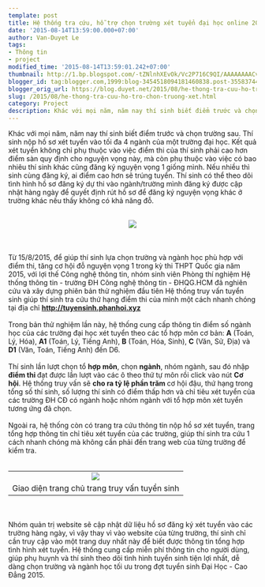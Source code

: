 ```yaml
---
template: post
title: Hệ thống tra cứu, hỗ trợ chọn trường xét tuyển đại học online 2015
date: '2015-08-14T13:59:00.000+07:00'
author: Van-Duyet Le
tags:
- Thông tin
- project
modified_time: '2015-08-14T13:59:01.242+07:00'
thumbnail: http://1.bp.blogspot.com/-tZNlnhXEvOk/Vc2P716C9QI/AAAAAAAACvI/zqCVILQcaZY/s1600/admissions_logo_2.png
blogger_id: tag:blogger.com,1999:blog-3454518094181460838.post-3558374414086852046
blogger_orig_url: https://blog.duyet.net/2015/08/he-thong-tra-cuu-ho-tro-chon-truong-xet.html
slug: /2015/08/he-thong-tra-cuu-ho-tro-chon-truong-xet.html
category: Project
description: Khác với mọi năm, năm nay thí sinh biết điểm trước và chọn trường sau. Thí sinh nộp hồ sơ xét tuyển vào tối đa 4 ngành của một trường đại học. Kết quả xét tuyển không chỉ phụ thuộc vào việc điểm thi của thí sinh phải cao hơn điểm sàn quy định cho nguyện vọng này, mà còn phụ thuộc vào việc có bao nhiêu thí sinh khác cũng đăng ký nguyện vọng 1 giống mình. Nếu nhiều thì sinh cùng đăng ký, ai điểm cao hơn sẽ trúng tuyển. Thí sinh có thể theo dõi tình hình hồ sơ đăng ký dự thi vào ngành/trường mình đăng ký được cập nhật hàng ngày để quyết định rút hồ sơ để đăng ký nguyện vọng khác ở trường khác nếu thấy không có khả năng đỗ.
---
```


Khác với mọi năm, năm nay thí sinh biết điểm trước và chọn trường sau. Thí sinh nộp hồ sơ xét tuyển vào tối đa 4 ngành của một trường đại học. Kết quả xét tuyển không chỉ phụ thuộc vào việc điểm thi của thí sinh phải cao hơn điểm sàn quy định cho nguyện vọng này, mà còn phụ thuộc vào việc có bao nhiêu thí sinh khác cũng đăng ký nguyện vọng 1 giống mình. Nếu nhiều thì sinh cùng đăng ký, ai điểm cao hơn sẽ trúng tuyển. Thí sinh có thể theo dõi tình hình hồ sơ đăng ký dự thi vào ngành/trường mình đăng ký được cập nhật hàng ngày để quyết định rút hồ sơ để đăng ký nguyện vọng khác ở trường khác nếu thấy không có khả năng đỗ.<br /><br /><div class="separator" style="clear: both; text-align: center;"><a href="http://1.bp.blogspot.com/-tZNlnhXEvOk/Vc2P716C9QI/AAAAAAAACvI/zqCVILQcaZY/s1600/admissions_logo_2.png" imageanchor="1" style="margin-left: 1em; margin-right: 1em;"><img border="0" src="http://1.bp.blogspot.com/-tZNlnhXEvOk/Vc2P716C9QI/AAAAAAAACvI/zqCVILQcaZY/s1600/admissions_logo_2.png" style="border: 0; box-shadow: 0 !important;" /></a></div><a name='more'></a><br /><br /><br />Từ 15/8/2015, để giúp thí sinh lựa chọn trường và ngành học phù hợp với điểm thi, tăng cơ hội đỗ nguyện vọng 1 trong kỳ thi THPT Quốc gia năm 2015, với lợi thế Công nghệ thông tin, nhóm sinh viên Phòng thí nghiệm Hệ thống thông tin - trường ĐH Công nghệ thông tin - ĐHQG.HCM đã nghiên cứu và xây dựng phiên bản thử nghiệm đầu tiên Hệ thống truy vấn tuyển sinh giúp thí sinh tra cứu thứ hạng điểm thi của mình một cách nhanh chóng tại địa chỉ <b><a href="http://tuyensinh.phanhoi.xyz/" class="label label-success" style="color:#fff">http://tuyensinh.phanhoi.xyz</a></b><br /><br />Trong bản thử nghiệm lần này, hệ thống cung cấp thông tin điểm số ngành học của các trường đại học xét tuyển theo các tổ hợp môn cơ bản: <b>A</b> (Toán, Lý, Hóa), <b>A1</b> (Toán, Lý, Tiếng Anh), <b>B</b> (Toán, Hóa, Sinh), <b>C</b> (Văn, Sử, Địa) và <b>D1</b> (Văn, Toán, Tiếng Anh) đến D6.<br /><br />Thí sinh lần lượt chọn tổ <b>hợp môn</b>, chọn <b>ngành</b>, nhóm ngành, sau đó nhập <b>điểm thi </b>đạt được lần lượt vào các ô theo thứ tự môn rồi click vào nút <b>Cơ hội</b>. Hệ thống truy vấn sẽ <b>cho ra tỷ lệ phần trăm </b>cơ hội đậu, thứ hạng trong tổng số thí sinh, số lượng thí sinh có điểm thấp hơn và chỉ tiêu xét tuyển của các trường ĐH CĐ có ngành hoặc nhóm ngành với tổ hợp môn xét tuyển tương ứng đã chọn.<br /><br />Ngoài ra, hệ thống còn có trang tra cứu thông tin nộp hồ sơ xét tuyển, trang tổng hợp thông tin chỉ tiêu xét tuyển của các trường, giúp thí sinh tra cứu 1 cách nhanh chóng mà không cần phải đến trang web của từng trường để kiểm tra.<br /><br /><table align="center" cellpadding="0" cellspacing="0" class="tr-caption-container" style="margin-left: auto; margin-right: auto; text-align: center;"><tbody><tr><td style="text-align: center;"><a href="http://3.bp.blogspot.com/-9LAenfVG6vM/Vc2RMvAL6uI/AAAAAAAACvU/oLVJcksDmL8/s1600/screencapture-tuyensinh-phanhoi-xyz-1439535366296.png" imageanchor="1" style="margin-left: auto; margin-right: auto;"><img border="0" src="http://3.bp.blogspot.com/-9LAenfVG6vM/Vc2RMvAL6uI/AAAAAAAACvU/oLVJcksDmL8/s1600/screencapture-tuyensinh-phanhoi-xyz-1439535366296.png" /></a></td></tr><tr><td class="tr-caption" style="text-align: center;">Giao diện trang chủ trang truy vấn tuyển sinh</td></tr></tbody></table><br /><br />Nhóm quản trị website sẽ cập nhật dữ liệu hồ sơ đăng ký xét tuyển vào các trường hàng ngày, vì vậy thay vì vào website của từng trường, thí sinh chỉ cần truy cập vào một trang duy nhất này để biết được thông tin tổng hợp tình hình xét tuyển. Hệ thống cung cấp miễn phí thông tin cho người dùng, giúp phụ huynh và thí sinh theo dõi tình hình tuyển sinh tiện lợi nhất, dễ dàng chọn trường và ngành học tối ưu trong đợt tuyển sinh Đại Học - Cao Đẳng 2015.